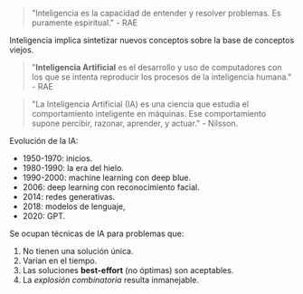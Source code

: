 > "Inteligencia es la capacidad de entender y resolver problemas. Es puramente espiritual." - RAE

Inteligencia implica sintetizar nuevos conceptos sobre la base de conceptos viejos.

> "**Inteligencia Artificial** es el desarrollo y uso de computadores con los que se intenta reproducir los procesos de la inteligencia humana." - RAE

> "La Inteligencia Artificial (IA) es una ciencia que estudia el comportamiento inteligente en máquinas. Ese comportamiento supone percibir, razonar, aprender, y actuar." - Nilsson.

Evolución de la IA:

- 1950-1970: inicios.
- 1980-1990: la era del hielo.
- 1990-2000: machine learning con deep blue.
- 2006: deep learning con reconocimiento facial.
- 2014: redes generativas.
- 2018: modelos de lenguaje,
- 2020: GPT.

Se ocupan técnicas de IA para problemas que:

1. No tienen una solución única.
2. Varían en el tiempo.
3. Las soluciones **best-effort** (no óptimas) son aceptables.
4. La _explosión combinatoria_ resulta inmanejable.
